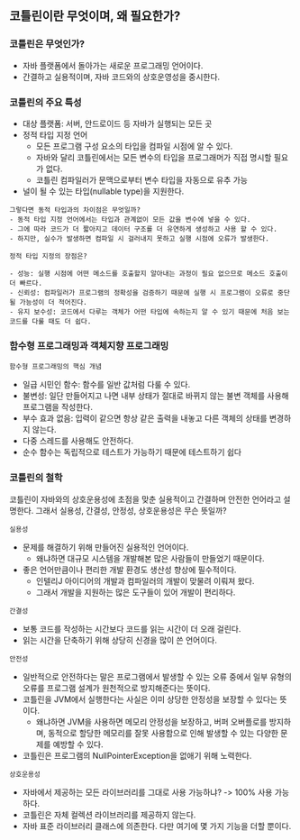 ## 코틀린이란 무엇이며, 왜 필요한가?

### 코틀린은 무엇인가?
- 자바 플랫폼에서 돌아가는 새로운 프로그래밍 언어이다.
- 간결하고 실용적이며, 자바 코드와의 상호운영성을 중시한다.

### 코틀린의 주요 특성
- 대상 플랫폼: 서버, 안드로이드 등 자바가 실행되는 모든 곳
- 정적 타입 지정 언어
  - 모든 프로그램 구성 요소의 타입을 컴파일 시점에 알 수 있다.
  - 자바와 달리 코틀린에서는 모든 변수의 타입을 프로그래머가 직접 명시할 필요가 없다.
  - 코틀린 컴파일러가 문맥으로부터 변수 타입을 자동으로 유추 가능
- 널이 될 수 있는 타입(nullable type)을 지원한다.

```text
그렇다면 동적 타입과의 차이점은 무엇일까?
- 동적 타입 지정 언어에서는 타입과 관계없이 모든 값을 변수에 넣을 수 있다.
- 그에 따라 코드가 더 짧아지고 데이터 구조를 더 유연하게 생성하고 사용 할 수 있다.
- 하지만, 실수가 발생하면 컴파일 시 걸러내지 못하고 실행 시점에 오류가 발생한다.
```

```text
정적 타입 지정의 장점은?

- 성능: 실행 시점에 어떤 메소드를 호출할지 알아내는 과정이 필요 없으므로 메소드 호출이 더 빠르다.
- 신뢰성: 컴파일러가 프로그램의 정확성을 검증하기 때문에 실행 시 프로그램이 오류로 중단될 가능성이 더 적어진다.
- 유지 보수성: 코드에서 다루는 객체가 어떤 타입에 속하는지 알 수 있기 때문에 처음 보는 코드를 다룰 때도 더 쉽다.
```

### 함수형 프로그래밍과 객체지향 프로그래밍

`함수형 프로그래밍의 핵심 개념`
- 일급 시민인 함수: 함수를 일반 값처럼 다룰 수 있다.
- 불변성: 일단 만들어지고 나면 내부 상태가 절대로 바뀌지 않는 불변 객체를 사용해 프로그램을 작성한다.
- 부수 효과 없음: 입력이 같으면 항상 같은 출력을 내놓고 다른 객체의 상태를 변경하지 않는다.
- 다중 스레드를 사용해도 안전하다.
- 순수 함수는 독립적으로 테스트가 가능하기 때문에 테스트하기 쉽다

### 코틀린의 철학

코틀린이 자바와의 상호운용성에 초점을 맞춘 실용적이고 간결하며 안전한 언어라고 설명한다.
그래서 실용성, 간결성, 안정성, 상호운용성은 무슨 뜻일까?

`실용성`
- 문제를 해결하기 위해 만들어진 실용적인 언어이다.
  - 왜냐하면 대규모 시스템을 개발해본 많은 사람들이 만들었기 때문이다.
- 좋은 언어만큼이나 편리한 개발 환경도 생산성 향상에 필수적이다.
  - 인텔리J 아이디어의 개발과 컴파일러의 개발이 맞물려 이뤄져 왔다.
  - 그래서 개발을 지원하는 많은 도구들이 있어 개발이 편리하다.

`간결성`
- 보통 코드를 작성하는 시간보다 코드를 읽는 시간이 더 오래 걸린다.
- 읽는 시간을 단축하기 위해 상당히 신경을 많이 쓴 언어이다.

`안전성`
- 일반적으로 안전하다는 말은 프로그램에서 발생할 수 있는 오류 중에서 일부 유형의 오류를 프로그램 설계가 원천적으로 방지해준다는 뜻이다.
- 코틀린을 JVM에서 실행한다는 사실은 이미 상당한 안정성을 보장할 수 있다는 뜻이다.
  - 왜냐하면 JVM을 사용하면 메모리 안정성을 보장하고, 버퍼 오버플로를 방지하며, 동적으로 할당한 메모리를 잘못 사용함으로 인해 발생할 수 있는 다양한 문제를 예방할 수 있다.
- 코틀린은 프로그램의 NullPointerException을 없애기 위해 노력한다.

`상호운용성`
- 자바에서 제공하는 모든 라이브러리를 그대로 사용 가능하냐? -> 100% 사용 가능하다.
- 코틀린은 자체 컬렉션 라이브러리를 제공하지 않는다.
- 자바 표준 라이브러리 클래스에 의존한다. 다만 여기에 몇 가지 기능을 더할 뿐이다.


















